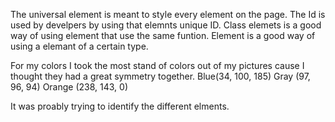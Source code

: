 The universal element is meant to style every element on the page. The Id is used by develpers by using that elemnts unique ID. Class elemets is a good way of using element that use the same funtion. Element is a good way of using a elemant of a certain type.

For my colors I took the most stand of colors out of my pictures cause I thought they had a great symmetry together. Blue(34, 100, 185) Gray (97, 96, 94) Orange (238, 143, 0)

It was proably trying to identify the different elments.
